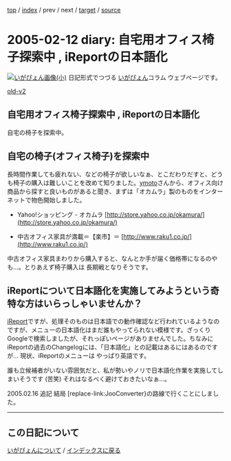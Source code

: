 [top](https://igapyon.github.io/diary/) 
 / [index](https://igapyon.github.io/diary/2005/index.html) 
 / prev 
 / next 
 / [target](https://igapyon.github.io/diary/2005/ig050212.html) 
 / [source](https://github.com/igapyon/diary/blob/gh-pages/2005/ig050212.html.src.md) 

2005-02-12 diary: 自宅用オフィス椅子探索中 , iReportの日本語化
=====================================================================================================
[![いがぴょん画像(小)](https://igapyon.github.io/diary/images/iga200306s.jpg "いがぴょん")](https://igapyon.github.io/diary/memo/memoigapyon.html) 日記形式でつづる [いがぴょん](https://igapyon.github.io/diary/memo/memoigapyon.html)コラム ウェブページです。

[old-v2](ig050212-orig.html)

## 自宅用オフィス椅子探索中 , iReportの日本語化

自宅の椅子を探索中。


## 自宅の椅子(オフィス椅子)を探索中

長時間作業しても疲れない、などの椅子が欲しいなぁ、とこだわりだすと、どうも椅子の購入は難しいことを改めて知りました。[ymoto](http://d.hatena.ne.jp/ymoto/)さんから、オフィス向け商品から探すと良いものがあると聞き、まずは「オカムラ」製のものをインターネットで物色開始しました。


* Yahoo!ショッピング - オカムラ
  [http://store.yahoo.co.jp/okamura/](http://store.yahoo.co.jp/okamura/)
  
* 中古オフィス家具が満載＝【楽市】＝
  [http://www.raku1.co.jp/](http://www.raku1.co.jp/)

中古オフィス家具まわりから購入すると、なんとか手が届く価格帯になるのやも…。とりあえず椅子購入は 長期戦となりそうです。

## iReportについて日本語化を実施してみようという奇特な方はいらっしゃいませんか？

[iReport](http://ireport.sourceforge.net/)ですが、処理そのものは日本語での動作確認など行われているようなのですが、メニューの日本語化はまだ誰もやってられない模様です。ざっくりGoogleで検索しましたが、それっぽいページがありませんでした。ちなみに
iReportの過去のChangelogには、「日本語化」との記載はあるにはあるのですが… 現状、iReportのメニューは やっぱり英語です。

誰も立候補者がいない雰囲気だと、私が勢いやノリで日本語化作業を実施してしまいそうです (苦笑) それはなるべく避けておきたいなぁ…。

2005.02.16 追記 結局 [replace-link:JooConverter}の路線で行くことにしました。


----------------------------------------------------------------------------------------------------

## この日記について
[いがぴょんについて](https://igapyon.github.io/diary/memo/memoigapyon.html) / [インデックスに戻る](https://igapyon.github.io/diary/idxall.html)
